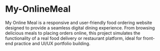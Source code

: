 # My-OnlineMeal
My Online Meal is a responsive and user-friendly food ordering website designed to provide a seamless digital dining experience. From browsing delicious meals to placing orders online, this project simulates the functionality of a real food delivery or restaurant platform, ideal for front-end practice and UI/UX portfolio building.
